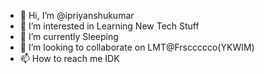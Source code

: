 - 👋 Hi, I’m @ipriyanshukumar
- 👀 I’m interested in Learning New Tech Stuff
- 🌱 I’m currently Sleeping
- 💞️ I’m looking to collaborate on  LMT@Frsccccco(YKWIM)
- 📫 How to reach me IDK

<!---
ipriyanshukumar/ipriyanshukumar is a ✨ special ✨ repository because its `README.md` (this file) appears on your GitHub profile.
You can click the Preview link to take a look at your changes.
--->

